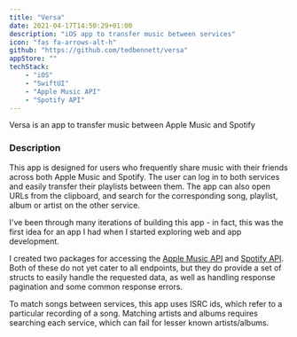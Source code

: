 ```yaml
---
title: "Versa"
date: 2021-04-17T14:50:29+01:00
description: "iOS app to transfer music between services"
icon: "fas fa-arrows-alt-h"
github: "https://github.com/tedbennett/versa"
appStore: ""
techStack: 
    - "iOS"
    - "SwiftUI"
    - "Apple Music API"
    - "Spotify API"
---
```


Versa is an app to transfer music between Apple Music and Spotify

### Description

This app is designed for users who frequently share music with their friends across both Apple Music and Spotify. The user can log in to both services and easily transfer their playlists between them. The app can also open URLs from the clipboard, and search for the corresponding song, playlist, album or artist on the other service.

I've been through many iterations of building this app - in fact, this was the first idea for an app I had when I started exploring web and app development.

I created two packages for accessing the [Apple Music API](https://github.com/tedbennett/AppleMusicForSwift) and [Spotify API](https://github.com/tedbennett/SpotifyForSwift). Both of these do not yet cater to all endpoints, but they do provide a set of structs to easily handle the requested data, as well as handling response pagination and some common response errors.

To match songs between services, this app uses ISRC ids, which refer to a particular recording of a song. Matching artists and albums requires searching each service, which can fail for lesser known artists/albums.
